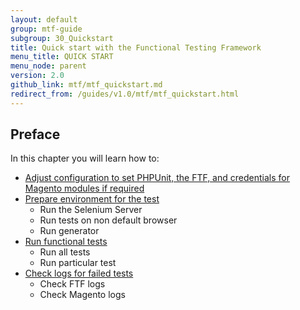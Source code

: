 ```yaml
---
layout: default
group: mtf-guide
subgroup: 30_Quickstart
title: Quick start with the Functional Testing Framework
menu_title: QUICK START
menu_node: parent
version: 2.0
github_link: mtf/mtf_quickstart.md
redirect_from: /guides/v1.0/mtf/mtf_quickstart.html
---
```

<h2>Preface</h2>
In this chapter you will learn how to:

- <a href="{{page.baseurl}}mtf/mtf_quickstart/mtf_quickstart_config.html">Adjust configuration to set PHPUnit, the FTF, and credentials for Magento modules if required</a>
- <a href="{{page.baseurl}}mtf/mtf_quickstart/mtf_quickstart_environmemt.html">Prepare environment for the test</a>
  - Run the Selenium Server
  - Run tests on non default browser
  - Run generator
- <a href="{{page.baseurl}}mtf/mtf_quickstart/mtf_quickstart_runtest.html">Run functional tests</a>
  - Run all tests
  - Run particular test
- <a href="{{page.baseurl}}mtf/mtf_quickstart/mtf_quickstart_logs.html">Check logs for failed tests</a>
  - Check FTF logs
  - Check Magento logs
